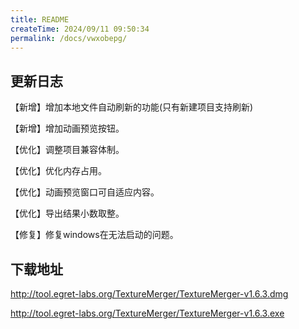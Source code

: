 ```yaml
---
title: README
createTime: 2024/09/11 09:50:34
permalink: /docs/vwxobepg/
---
```


## 更新日志
【新增】增加本地文件自动刷新的功能(只有新建项目支持刷新)

【新增】增加动画预览按钮。

【优化】调整项目兼容体制。

【优化】优化内存占用。

【优化】动画预览窗口可自适应内容。

【优化】导出结果小数取整。

【修复】修复windows在无法启动的问题。


## 下载地址
http://tool.egret-labs.org/TextureMerger/TextureMerger-v1.6.3.dmg

http://tool.egret-labs.org/TextureMerger/TextureMerger-v1.6.3.exe